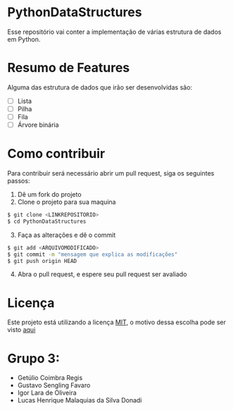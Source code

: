 # PythonDataStructures
Esse repositório vai conter a implementação de várias estrutura de dados em Python.

# Resumo de Features
Alguma das estrutura de dados que irão ser desenvolvidas são:
- [ ] Lista
- [ ] Pilha
- [ ] Fila
- [ ] Árvore binária

# Como contribuir
Para contribuir será necessário abrir um pull request, siga os seguintes passos:
1. Dê um fork do projeto
2. Clone o projeto para sua maquina
```sh
$ git clone <LINKREPOSITORIO>
$ cd PythonDataStructures
``` 
3. Faça as alterações e dê o commit
```sh
$ git add <ARQUIVOMODIFICADO>
$ git commit -m "mensagem que explica as modificações"
$ git push origin HEAD
```
4. Abra o pull request, e espere seu pull request ser avaliado

# Licença

Este projeto está utilizando a licença [MIT](https://choosealicense.com/licenses/mit/), o motivo dessa escolha pode ser visto [aqui](/porque_mit.MD)

# Grupo 3:
* Getúlio Coimbra Regis
* Gustavo Sengling Favaro
* Igor Lara de Oliveira
* Lucas Henrique Malaquias da Silva Donadi
